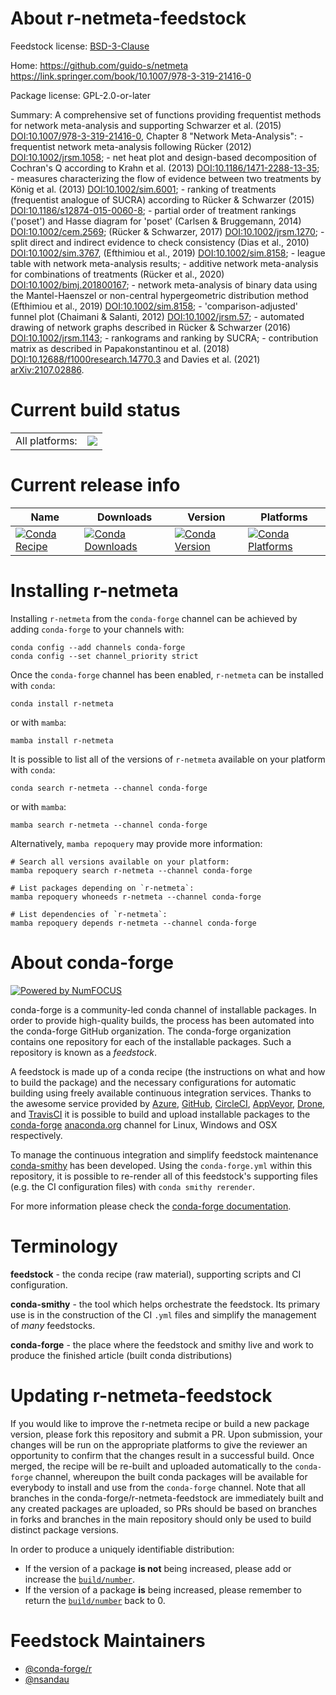 About r-netmeta-feedstock
=========================

Feedstock license: [BSD-3-Clause](https://github.com/conda-forge/r-netmeta-feedstock/blob/main/LICENSE.txt)

Home: https://github.com/guido-s/netmeta https://link.springer.com/book/10.1007/978-3-319-21416-0

Package license: GPL-2.0-or-later

Summary: A comprehensive set of functions providing frequentist methods for network meta-analysis and supporting Schwarzer et al. (2015) <DOI:10.1007/978-3-319-21416-0>, Chapter 8 "Network Meta-Analysis": - frequentist network meta-analysis following Rücker (2012) <DOI:10.1002/jrsm.1058>; - net heat plot and design-based decomposition of Cochran's Q according to Krahn et al. (2013) <DOI:10.1186/1471-2288-13-35>; - measures characterizing the flow of evidence between two treatments by König et al. (2013) <DOI:10.1002/sim.6001>; - ranking of treatments (frequentist analogue of SUCRA) according to Rücker & Schwarzer (2015) <DOI:10.1186/s12874-015-0060-8>; - partial order of treatment rankings ('poset') and Hasse diagram for 'poset' (Carlsen & Bruggemann, 2014) <DOI:10.1002/cem.2569>; (Rücker & Schwarzer, 2017) <DOI:10.1002/jrsm.1270>; - split direct and indirect evidence to check consistency (Dias et al., 2010) <DOI:10.1002/sim.3767>, (Efthimiou et al., 2019) <DOI:10.1002/sim.8158>; - league table with network meta-analysis results; - additive network meta-analysis for combinations of treatments (Rücker et al., 2020) <DOI:10.1002/bimj.201800167>; - network meta-analysis of binary data using the Mantel-Haenszel or non-central hypergeometric distribution method (Efthimiou et al., 2019) <DOI:10.1002/sim.8158>; - 'comparison-adjusted' funnel plot (Chaimani & Salanti, 2012) <DOI:10.1002/jrsm.57>; - automated drawing of network graphs described in Rücker & Schwarzer (2016) <DOI:10.1002/jrsm.1143>; - rankograms and ranking by SUCRA; - contribution matrix as described in Papakonstantinou et al. (2018) <DOI:10.12688/f1000research.14770.3> and Davies et al. (2021) <arXiv:2107.02886>.

Current build status
====================


<table><tr><td>All platforms:</td>
    <td>
      <a href="https://dev.azure.com/conda-forge/feedstock-builds/_build/latest?definitionId=15163&branchName=main">
        <img src="https://dev.azure.com/conda-forge/feedstock-builds/_apis/build/status/r-netmeta-feedstock?branchName=main">
      </a>
    </td>
  </tr>
</table>

Current release info
====================

| Name | Downloads | Version | Platforms |
| --- | --- | --- | --- |
| [![Conda Recipe](https://img.shields.io/badge/recipe-r--netmeta-green.svg)](https://anaconda.org/conda-forge/r-netmeta) | [![Conda Downloads](https://img.shields.io/conda/dn/conda-forge/r-netmeta.svg)](https://anaconda.org/conda-forge/r-netmeta) | [![Conda Version](https://img.shields.io/conda/vn/conda-forge/r-netmeta.svg)](https://anaconda.org/conda-forge/r-netmeta) | [![Conda Platforms](https://img.shields.io/conda/pn/conda-forge/r-netmeta.svg)](https://anaconda.org/conda-forge/r-netmeta) |

Installing r-netmeta
====================

Installing `r-netmeta` from the `conda-forge` channel can be achieved by adding `conda-forge` to your channels with:

```
conda config --add channels conda-forge
conda config --set channel_priority strict
```

Once the `conda-forge` channel has been enabled, `r-netmeta` can be installed with `conda`:

```
conda install r-netmeta
```

or with `mamba`:

```
mamba install r-netmeta
```

It is possible to list all of the versions of `r-netmeta` available on your platform with `conda`:

```
conda search r-netmeta --channel conda-forge
```

or with `mamba`:

```
mamba search r-netmeta --channel conda-forge
```

Alternatively, `mamba repoquery` may provide more information:

```
# Search all versions available on your platform:
mamba repoquery search r-netmeta --channel conda-forge

# List packages depending on `r-netmeta`:
mamba repoquery whoneeds r-netmeta --channel conda-forge

# List dependencies of `r-netmeta`:
mamba repoquery depends r-netmeta --channel conda-forge
```


About conda-forge
=================

[![Powered by
NumFOCUS](https://img.shields.io/badge/powered%20by-NumFOCUS-orange.svg?style=flat&colorA=E1523D&colorB=007D8A)](https://numfocus.org)

conda-forge is a community-led conda channel of installable packages.
In order to provide high-quality builds, the process has been automated into the
conda-forge GitHub organization. The conda-forge organization contains one repository
for each of the installable packages. Such a repository is known as a *feedstock*.

A feedstock is made up of a conda recipe (the instructions on what and how to build
the package) and the necessary configurations for automatic building using freely
available continuous integration services. Thanks to the awesome service provided by
[Azure](https://azure.microsoft.com/en-us/services/devops/), [GitHub](https://github.com/),
[CircleCI](https://circleci.com/), [AppVeyor](https://www.appveyor.com/),
[Drone](https://cloud.drone.io/welcome), and [TravisCI](https://travis-ci.com/)
it is possible to build and upload installable packages to the
[conda-forge](https://anaconda.org/conda-forge) [anaconda.org](https://anaconda.org/)
channel for Linux, Windows and OSX respectively.

To manage the continuous integration and simplify feedstock maintenance
[conda-smithy](https://github.com/conda-forge/conda-smithy) has been developed.
Using the ``conda-forge.yml`` within this repository, it is possible to re-render all of
this feedstock's supporting files (e.g. the CI configuration files) with ``conda smithy rerender``.

For more information please check the [conda-forge documentation](https://conda-forge.org/docs/).

Terminology
===========

**feedstock** - the conda recipe (raw material), supporting scripts and CI configuration.

**conda-smithy** - the tool which helps orchestrate the feedstock.
                   Its primary use is in the construction of the CI ``.yml`` files
                   and simplify the management of *many* feedstocks.

**conda-forge** - the place where the feedstock and smithy live and work to
                  produce the finished article (built conda distributions)


Updating r-netmeta-feedstock
============================

If you would like to improve the r-netmeta recipe or build a new
package version, please fork this repository and submit a PR. Upon submission,
your changes will be run on the appropriate platforms to give the reviewer an
opportunity to confirm that the changes result in a successful build. Once
merged, the recipe will be re-built and uploaded automatically to the
`conda-forge` channel, whereupon the built conda packages will be available for
everybody to install and use from the `conda-forge` channel.
Note that all branches in the conda-forge/r-netmeta-feedstock are
immediately built and any created packages are uploaded, so PRs should be based
on branches in forks and branches in the main repository should only be used to
build distinct package versions.

In order to produce a uniquely identifiable distribution:
 * If the version of a package **is not** being increased, please add or increase
   the [``build/number``](https://docs.conda.io/projects/conda-build/en/latest/resources/define-metadata.html#build-number-and-string).
 * If the version of a package **is** being increased, please remember to return
   the [``build/number``](https://docs.conda.io/projects/conda-build/en/latest/resources/define-metadata.html#build-number-and-string)
   back to 0.

Feedstock Maintainers
=====================

* [@conda-forge/r](https://github.com/conda-forge/r/)
* [@nsandau](https://github.com/nsandau/)

